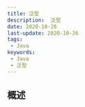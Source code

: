 ```yaml
---
title: 泛型
description:  泛型
date: 2020-10-26
last-update: 2020-10-26
tags:
 - Java
keywords:
 - Java
 - 泛型
---
```


## 概述



